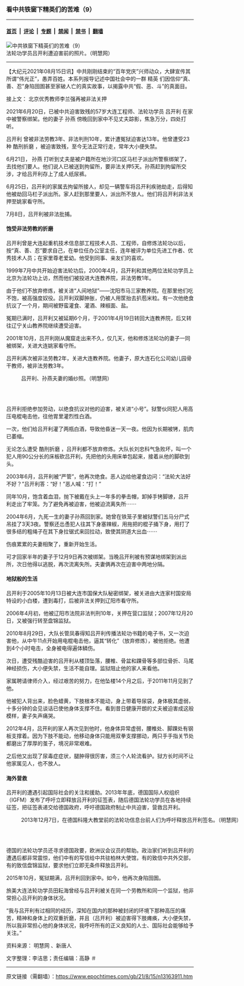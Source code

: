 ### 看中共铁窗下精英们的苦难（9）

---

#### [首页](../../../..?n13163911) &nbsp;|&nbsp; [评论](../../../../../epoch-comment?n13163911) &nbsp;|&nbsp; [专题](../../../../../epoch-special?n13163911) &nbsp;|&nbsp; [禁闻](../../../../../epoch-news?n13163911) &nbsp;|&nbsp; [禁书](../../../../../books?n13163911) &nbsp;|&nbsp; [翻墙](https://github.com/gfw-breaker/nogfw/blob/master/README.md?n13163911)


<div><img alt="中共铁窗下精英们的苦难（9）" class="attachment-djy_600_400 size-djy_600_400 wp-post-image" src="https://i.epochtimes.com/assets/uploads/2021/08/id13163932-d42b0fdc17bf2672b00b1c091d8c6d04-600x400.jpg"/>
<div class="caption">
 法轮功学员吕开利遭迫害前的照片。（明慧网）
</div></div><hr/><div class="post_content" id="artbody" itemprop="articleBody">
 <!-- article content begin -->
 <p>
  【大纪元2021年08月15日讯】中共刚刚结束的“百年党庆”兴师动众，大肆宣传其所谓“伟光正”，愚弄百姓。本系列报导记述中国社会中的一群
  <ok href="https://www.epochtimes.com/gb/tag/%E7%B2%BE%E8%8B%B1.html">
   精英
  </ok>
  们因信仰“真、善、忍”身陷囹圄甚至家破人亡的真实故事，以揭露中共“假、恶、斗”的真面目。
 </p>
 <p>
  接上文：
  <ok href="https://www.epochtimes.com/gb/21/8/9/n13149851.htm">
   北京优秀教师李兰强再被非法关押
  </ok>
 </p>
 <p>
  2021年6月20日，已被中共迫害致残的57岁大连工程师、法轮功学员
  <ok href="https://www.epochtimes.com/gb/tag/%E5%90%95%E5%BC%80%E5%88%A9.html">
   吕开利
  </ok>
  在家中被警察绑架。他的妻子
  <ok href="https://www.epochtimes.com/gb/tag/%E5%AD%99%E7%87%95.html">
   孙燕
  </ok>
  傍晚回到家中不见丈夫踪影，焦急万分，四处打听。
 </p>
 <p>
  <ok href="https://www.epochtimes.com/gb/tag/%E5%90%95%E5%BC%80%E5%88%A9.html">
   吕开利
  </ok>
  曾被非法劳教3年、非法判刑10年，累计遭冤狱迫害达13年。他曾遭受23种
  <ok href="https://www.epochtimes.com/gb/tag/%E9%85%B7%E5%88%91%E6%8A%98%E7%A3%A8.html">
   酷刑折磨
  </ok>
  ，被迫害致残，至今无法正常行走，常年大小便失禁。
 </p>
 <p>
  6月21日，
  <ok href="https://www.epochtimes.com/gb/tag/%E5%AD%99%E7%87%95.html">
   孙燕
  </ok>
  打听到丈夫是被户籍所在地沙河口区马栏子派出所警察绑架了，去找他们要人。他们说人已被送到拘留所，要非法关押5天。孙燕赶到拘留所交涉，才给吕开利存上了成人纸尿裤。
 </p>
 <p>
  6月25日，吕开利的家属去拘留所接人，却见一辆警车将吕开利疾驰劫走，后得知他被劫回马栏子派出所。家人赶到那里要人，派出所不放人。他们将吕开利非法关押至姚家看守所。
 </p>
 <p>
  7月8日，吕开利被非法批捕。
 </p>
 <h4>
  饱受非法劳教的折磨
 </h4>
 <p>
  吕开利曾是大连起重机技术信息部工程技术人员、工程师，自修炼法轮功以后，按“真、善、忍”要求自己，在单位任办公室主任，连年被评为单位先进工作者、优秀技术人员；在家里尊老爱幼。他受到同事、亲友们的喜欢。
 </p>
 <p>
  1999年7月中共开始迫害法轮功后，2000年4月，吕开利和其他两位法轮功学员上北京为法轮功上访，然而他们被投进大连教养院，非法劳教1年。
 </p>
 <p>
  由于他们不放弃修炼，被关进“人间地狱”——沈阳市马三家教养院。在那里他们吃不饱，被高强度奴役。吕开利双脚肿胀，仍被人用筐抬去扒苞米粒。有一次他绝食抗议了一个月，期间被野蛮灌食、灌酒、辣椒面、盐。
 </p>
 <p>
  冤期已满时，吕开利又被延期6个月，于2001年4月19日转回大连教养院，后又转往辽宁关山教养院继续遭受迫害。
 </p>
 <p>
  2001年10月，吕开利刚从魔窟走出来不久，仅几天，他和修炼法轮功的妻子一同被绑架，关进大连姚家看守所。
 </p>
 <p>
  吕开利再次被非法劳教2年，关进大连教养院。他妻子，原大连石化公司幼儿园骨干教师，被非法劳教3年。
 </p>
 <figure aria-describedby="caption-attachment-13164122" class="wp-caption aligncenter" id="attachment_13164122" style="width: 265px">
  <ok href="https://i.epochtimes.com/assets/uploads/2021/08/id13164122-2005-11-25-xinghai-01.jpg" target="_blank">
   <img alt="" class="wp-image-13164122" src="https://i.epochtimes.com/assets/uploads/2021/08/id13164122-2005-11-25-xinghai-01-600x830.jpg"/>
  </ok>
  <br/><figcaption class="wp-caption-text" id="caption-attachment-13164122">
   吕开利、孙燕夫妻的婚纱照。（明慧网）
  </figcaption><br/>
 </figure><br/>
 <p>
  吕开利拒绝参加劳动，以绝食抗议对他的迫害，被关进“小号”。狱警伙同犯人用高压电棍电击他，往他胃里灌烈性白酒。
 </p>
 <p>
  一次，他们给吕开利灌了两瓶白酒，导致他昏迷一天一夜。他因为长期被铐，肌肉已萎缩。
 </p>
 <p>
  无论怎么遭受
  <ok href="https://www.epochtimes.com/gb/tag/%E9%85%B7%E5%88%91%E6%8A%98%E7%A3%A8.html">
   酷刑折磨
  </ok>
  ，吕开利都不放弃修炼。大队长刘忠科气急败坏，叫一个犯人用90公分长的床板砍吕开利，先把他的头用床单包起来，接着从他的脚砍到头。
 </p>
 <p>
  2003年6月，吕开利被“严管”，他再次绝食。恶人边给他灌食边问：“法轮大法好不好？”吕开利答：“好！”恶人喊：“打！”
 </p>
 <p>
  同年10月，饱含着血泪，抛下被戴在头上一年多的拳击帽，卸掉手铐脚镣，吕开利走出了牢笼。为了避免再被迫害，他被迫流离失所⋯⋯
 </p>
 <p>
  2004年6月，九死一生的妻子孙燕回到家。她曾在铁笼子里被狱警们五马分尸式吊挂了3天3夜。警察还怂恿犯人往其下身塞辣椒，用拖把的棍子捅下身，用打了很多结的粗绳子在其下身拉锯式来回拉动，致使其阴道大出血⋯⋯
 </p>
 <p>
  伤痕累累的夫妻相聚了，重新开始生活。
 </p>
 <p>
  可才回家半年的妻子于12月9日再次被绑架。当晚吕开利被有预谋地绑架到派出所，次日他得以逃脱，再次流离失所。夫妻俩再次在迫害中两地分隔。
 </p>
 <h4>
  地狱般的生活
 </h4>
 <p>
  吕开利于2005年10月13日被大连市国保大队秘密绑架，被关进由大连家村国安局特设的小白楼，遭到毒打，后被非法关押到辽阳市看守所。
 </p>
 <p>
  2006年4月初，他被辽阳市法院非法判刑10年，关押在营口监狱；2007年12月20日，又被强行转至盘锦监狱。
 </p>
 <p>
  2010年8月29日，大队长管凤春得知吕开利传播法轮功书籍的电子书，又一次迫害他，从中午11点开始用电棍电击他，逼其“转化”（放弃修炼），被他拒绝。他遭到4个小时电击，全身被电得遍体鳞伤。
 </p>
 <p>
  次日，遭受残酷迫害的吕开利从楼顶坠落，腰椎、骨盆和踝骨等多部位骨折、马尾神经损伤，大小便失禁，生活不能自理。监狱阻止他的家人来看他。
 </p>
 <p>
  家属聘请律师介入，经过艰苦的努力，在他坠楼14个月之后，于2011年11月见到了他。
 </p>
 <p>
  他被犯人背出来，脸色蜡黄，下肢根本不能动，身上带着导尿袋，身体极其虚弱，十多分钟的会见谈话已使他身体支撑不住。看到昔日健康开朗的丈夫被迫害成这般模样，妻子失声痛哭。
 </p>
 <p>
  2012年4月，吕开利的家人再次见到他时，他身体异常虚弱，腰椎处、脚踝处有钢板支撑着。因为下肢不能动，他移动身体只能用双拳支撑挪动，两只手手指关节处都磨出了厚厚的茧子，境况非常艰难。
 </p>
 <p>
  之后他又出现了尿毒症症状，腿肿得很厉害，须三个人轮流看护。狱方长时间不让他家属见人，也不放人。
 </p>
 <h4>
  海外营救
 </h4>
 <p>
  吕开利的遭遇引起国际社会的关注和援助。2013年年底，德国国际人权组织（IGFM）发布了呼吁立即释放吕开利的征签表，随后德国法轮功学员在各地持续征签，把征签表递交给德国政府，呼吁德国政府制止中共迫害，营救吕开利。
 </p>
 <figure aria-describedby="caption-attachment-13164172" class="wp-caption aligncenter" id="attachment_13164172" style="width: 600px">
  <ok href="https://i.epochtimes.com/assets/uploads/2021/08/id13164172-2013-12-11-minghui-cologne-01.jpg" target="_blank">
   <img alt="" class="size-large wp-image-13164172" src="https://i.epochtimes.com/assets/uploads/2021/08/id13164172-2013-12-11-minghui-cologne-01-600x440.jpg"/>
  </ok>
  <br/><figcaption class="wp-caption-text" id="caption-attachment-13164172">
   2013年12月7日，在德国科隆大教堂前的法轮功信息台前人们为呼吁释放吕开利签名。（明慧网）
  </figcaption><br/>
 </figure><br/>
 <p>
  德国的法轮功学员还寻求德国政要，欧洲议会议员的帮助。政治家们听到吕开利的遭遇后都非常震惊，他们中有的写信给中共驻柏林大使馆，有的致信中共外交部，有的致信盘锦监狱，要求他们立即无条件释放吕开利。
 </p>
 <p>
  2015年10月，冤狱期满，吕开利回到家中。如今，他再次身陷囹圄。
 </p>
 <p>
  旅美大连法轮功学员田耘海曾经与吕开利被关在同一个劳教所和同一个监狱，他非常担心吕开利的身体状况。
 </p>
 <p>
  “我与吕开利有过相同的经历，深知在国内的那种被封闭的环境下那种高压的痛苦，精神和身体上的双重折磨，并且（吕开利）被迫害得下肢瘫痪，大小便失禁，所以我非常担心他的身体状况，我呼吁所有的正义良知的人士、国际社会能够给予关注。”
 </p>
 <p>
  资料来源：
  <ok href="http://big5.minghui.org/">
   明慧网
  </ok>
  、新唐人
 </p>
 <p>
  文字整理：李洁思；责任编辑：高静 ＃
 </p>
 <!-- article content end -->
 <div id="below_article_ad">
 </div>
</div>


---

原文链接（需翻墙）：https://www.epochtimes.com/gb/21/8/15/n13163911.htm
